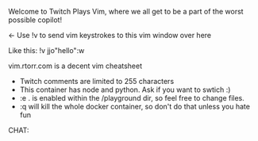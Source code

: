 Welcome to Twitch Plays Vim, where we all get to be a part of the worst 
possible copilot!

<- Use !v to send vim keystrokes to this vim window over here

Like this:
!v jjo"hello"<esc>:w<cr>

vim.rtorr.com is a decent vim cheatsheet

- Twitch comments are limited to 255 characters
- This container has node and python. Ask if you want to swtich :)
- :e . is enabled within the /playground dir, so feel free to change files.
- :q will kill the whole docker container, so don't do that unless you hate fun

CHAT:
